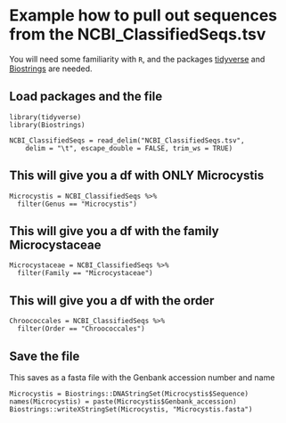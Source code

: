 # Example how to pull out sequences from the NCBI_ClassifiedSeqs.tsv

You will need some familiarity with ```R```, and the packages [tidyverse](https://www.tidyverse.org/) and [Biostrings](https://github.com/Bioconductor/Biostrings) are needed.

## Load packages and the file
```
library(tidyverse)
library(Biostrings)

NCBI_ClassifiedSeqs = read_delim("NCBI_ClassifiedSeqs.tsv", 
    delim = "\t", escape_double = FALSE, trim_ws = TRUE)
```
## This will give you a df with ONLY Microcystis
```
Microcystis = NCBI_ClassifiedSeqs %>% 
  filter(Genus == "Microcystis")
```
## This will give you a df with the family Microcystaceae
```
Microcystaceae = NCBI_ClassifiedSeqs %>% 
  filter(Family == "Microcystaceae")
```
## This will give you a df with the order 
```
Chroococcales = NCBI_ClassifiedSeqs %>% 
  filter(Order == "Chroococcales")
```
## Save the file
This saves as a fasta file with the Genbank accession number and name 
```
Microcystis = Biostrings::DNAStringSet(Microcystis$Sequence)
names(Microcystis) = paste(Microcystis$Genbank_accession)
Biostrings::writeXStringSet(Microcystis, "Microcystis.fasta")
```
